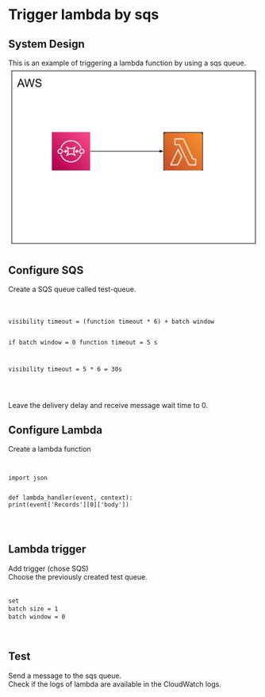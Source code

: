 <h1>Trigger lambda by sqs</h1>
<h2>System Design</h2>
This is an example of triggering a lambda function by using a sqs queue.

<img src="system_design.png"/>
<h2>Configure SQS</h2>
<p>
Create a SQS queue called test-queue. <br><br>

<code>
<pre>
visibility timeout = (function timeout * 6) + batch window

if batch window = 0
function timeout = 5 s

visibility timeout = 5 * 6 = 30s
</pre>
</code>

Leave the delivery delay and receive message wait time to 0.
</p>
<h2>Configure Lambda</h2>
<p>Create a lambda function</p>
<code>
<pre>
import json

def lambda_handler(event, context):
    print(event['Records'][0]['body'])
</pre>
</code>
<h2>Lambda trigger</h2>
<p>
Add trigger (chose SQS) <br>
Choose the previously created test queue. <br>
<code>
<pre>
set 
batch size = 1
batch window = 0
</pre>
</code>
</p>
<h2>Test</h2>
Send a message to the sqs queue. <br>
Check if the logs of lambda are available in the CloudWatch logs.

